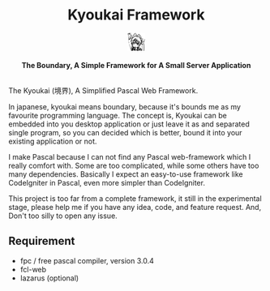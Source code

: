 <h1 align="center">Kyoukai Framework</h1>

<div align="center">
  <img src="src/icons/nyanpasu_35p.png" />
</div>
<br/>
<div align="center">
  <strong>The Boundary, A Simple Framework for A Small Server Application</strong>
</div>
<br/>

The Kyoukai (境界), A Simplified Pascal Web Framework.

In japanese, kyoukai means boundary, because it's bounds me as my favourite programming language. The concept is, Kyoukai can be embedded into you desktop application or just leave it as and separated single program, so you can decided which is better, bound it into your existing application or not.

I make Pascal because I can not find any Pascal web-framework which I really comfort with. Some are too complicated, while some others have too many dependencies. Basically I expect an easy-to-use framework like CodeIgniter in Pascal, even more simpler than CodeIgniter.

This project is too far from a complete framework, it still in the experimental stage, please help me if you have any idea, code, and feature request. And, Don't too silly to open any issue.

Requirement
---
* fpc / free pascal compiler, version 3.0.4
* fcl-web
* lazarus (optional)